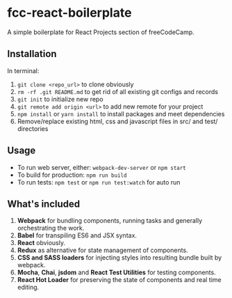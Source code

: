 # fcc-react-boilerplate
A simple boilerplate for React Projects section of freeCodeCamp.

## Installation
In terminal:

1. `git clone <repo_url>` to clone obviously
2. `rm -rf .git README.md` to get rid of all existing git configs and records
3. `git init` to initialize new repo
4. `git remote add origin <url>` to add new remote for your project
5. `npm install` or `yarn install` to install packages and meet dependencies
6. Remove/replace existing html, css and javascript files in src/ and test/ directories

## Usage

* To run web server, either:
`webpack-dev-server` or `npm start`
* To build for production:
`npm run build`
* To run tests:
`npm test` or `npm run test:watch` for auto run

## What's included
1. **Webpack** for bundling components, running tasks and generally orchestrating the work.
2. **Babel** for transpiling ES6 and JSX syntax.
3. **React** obviously.
4. **Redux** as alternative for state management of components.
5. **CSS and SASS loaders** for injecting styles into resulting bundle built by webpack.
6. **Mocha**, **Chai**, **jsdom** and **React Test Utilities** for testing components.
7. **React Hot Loader** for preserving the state of components and real time editing.

